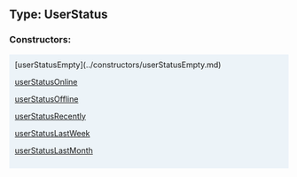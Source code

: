 ## Type: UserStatus  

### Constructors:

<style>
.container {
    width: auto;
    overflow-x: auto;
    white-space: nowrap;
    background: #ecf3f8;
    padding: 10px;
}
</style>
<div class="container">
[userStatusEmpty](../constructors/userStatusEmpty.md)  

[userStatusOnline](../constructors/userStatusOnline.md)  

[userStatusOffline](../constructors/userStatusOffline.md)  

[userStatusRecently](../constructors/userStatusRecently.md)  

[userStatusLastWeek](../constructors/userStatusLastWeek.md)  

[userStatusLastMonth](../constructors/userStatusLastMonth.md)  

</div>